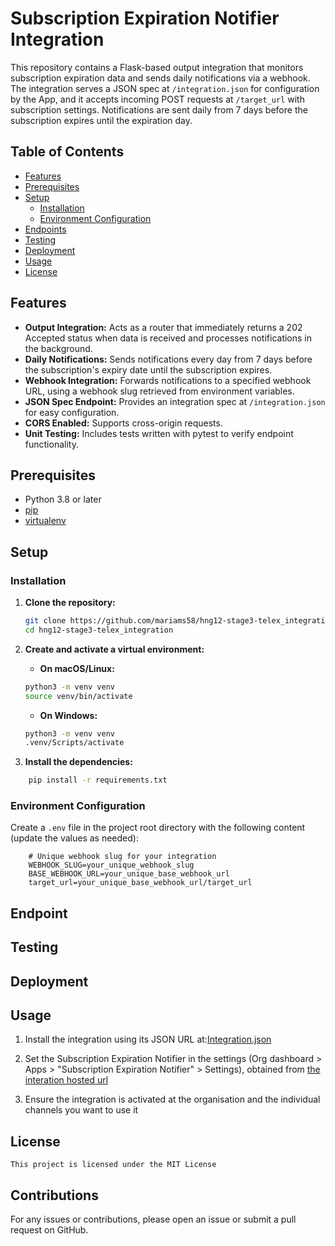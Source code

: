 # Subscription Expiration Notifier Integration

This repository contains a Flask-based output integration that monitors subscription expiration data and sends daily notifications via a webhook. The integration serves a JSON spec at `/integration.json` for configuration by the App, and it accepts incoming POST requests at `/target_url` with subscription settings. Notifications are sent daily from 7 days before the subscription expires until the expiration day.

## Table of Contents

- [Features](#features)
- [Prerequisites](#prerequisites)
- [Setup](#setup)
  - [Installation](#installation)
  - [Environment Configuration](#environment-configuration)
- [Endpoints](#endpoints)
- [Testing](#testing)
- [Deployment](#deployment)
- [Usage](#usage)
- [License](#license)

## Features

- **Output Integration:** Acts as a router that immediately returns a 202 Accepted status when data is received and processes notifications in the background.
- **Daily Notifications:** Sends notifications every day from 7 days before the subscription's expiry date until the subscription expires.
- **Webhook Integration:** Forwards notifications to a specified webhook URL, using a webhook slug retrieved from environment variables.
- **JSON Spec Endpoint:** Provides an integration spec at `/integration.json` for easy configuration.
- **CORS Enabled:** Supports cross-origin requests.
- **Unit Testing:** Includes tests written with pytest to verify endpoint functionality.

## Prerequisites

- Python 3.8 or later
- [pip](https://pip.pypa.io/)
- [virtualenv](https://virtualenv.pypa.io/)

## Setup

### Installation

1. **Clone the repository:**

   ```bash
   git clone https://github.com/mariams58/hng12-stage3-telex_integration
   cd hng12-stage3-telex_integration

2. **Create and activate a virtual environment:**
    - **On macOS/Linux:**
    ```bash
    python3 -m venv venv
    source venv/bin/activate
    ```

    - **On Windows:**
    ```bash
    python3 -m venv venv
    .venv/Scripts/activate
    ```
3. **Install the dependencies:**
```bash
    pip install -r requirements.txt
```

### Environment Configuration
Create a `.env` file in the project root directory with the following content (update the values as needed):
```
    # Unique webhook slug for your integration
    WEBHOOK_SLUG=your_unique_webhook_slug
    BASE_WEBHOOK_URL=your_unique_base_webhook_url
    target_url=your_unique_base_webhook_url/target_url
```

## Endpoint

## Testing

## Deployment

## Usage
1. Install the integration using its JSON URL at:[Integration.json](https://hng-telex-stage3.vercel.app/integration.json)

2. Set the Subscription Expiration Notifier in the settings (Org dashboard > Apps > "Subscription Expiration Notifier" > Settings), obtained from [the interation hosted url](https://hng-telex-stage3.vercel.app)

3. Ensure the integration is activated at the organisation and the individual channels you want to use it

## License
    This project is licensed under the MIT License

## Contributions
For any issues or contributions, please open an issue or submit a pull request on GitHub.